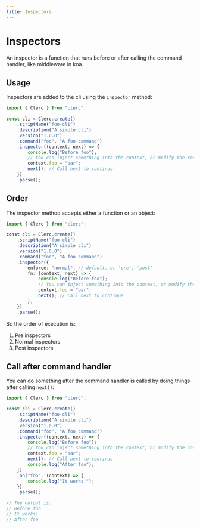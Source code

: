 ```yaml
---
title: Inspectors
---
```


# Inspectors

An inspector is a function that runs before or after calling the command handler, like middleware in koa.

## Usage

Inspectors are added to the cli using the `inspector` method:

```ts
import { Clerc } from "clerc";

const cli = Clerc.create()
	.scriptName("foo-cli")
	.description("A simple cli")
	.version("1.0.0")
	.command("foo", "A foo command")
	.inspector((context, next) => {
		console.log("Before foo");
		// You can inject something into the context, or modify the context
		context.foo = "bar";
		next(); // Call next to continue
	})
	.parse();
```

## Order

The inspector method accepts either a function or an object:

```ts
import { Clerc } from "clerc";

const cli = Clerc.create()
	.scriptName("foo-cli")
	.description("A simple cli")
	.version("1.0.0")
	.command("foo", "A foo command")
	.inspector({
		enforce: "normal", // default, or 'pre', 'post'
		fn: (context, next) => {
			console.log("Before foo");
			// You can inject something into the context, or modify the context
			context.foo = "bar";
			next(); // Call next to continue
		},
	})
	.parse();
```

So the order of execution is:

1. Pre inspectors
2. Normal inspectors
3. Post inspectors

## Call after command handler

You can do something after the command handler is called by doing things after calling `next()`:

```ts
import { Clerc } from "clerc";

const cli = Clerc.create()
	.scriptName("foo-cli")
	.description("A simple cli")
	.version("1.0.0")
	.command("foo", "A foo command")
	.inspector((context, next) => {
		console.log("Before foo");
		// You can inject something into the context, or modify the context
		context.foo = "bar";
		next(); // Call next to continue
		console.log("After foo");
	})
	.on("foo", (context) => {
		console.log("It works!");
	})
	.parse();

// The output is:
// Before foo
// It works!
// After foo
```
